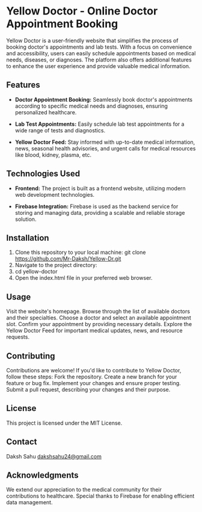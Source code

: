 # Yellow Doctor - Online Doctor Appointment Booking

Yellow Doctor is a user-friendly website that simplifies the process of booking doctor's appointments and lab tests. With a focus on convenience and accessibility, users can easily schedule appointments based on medical needs, diseases, or diagnoses. The platform also offers additional features to enhance the user experience and provide valuable medical information.

## Features

- **Doctor Appointment Booking:** Seamlessly book doctor's appointments according to specific medical needs and diagnoses, ensuring personalized healthcare.

- **Lab Test Appointments:** Easily schedule lab test appointments for a wide range of tests and diagnostics.

- **Yellow Doctor Feed:** Stay informed with up-to-date medical information, news, seasonal health advisories, and urgent calls for medical resources like blood, kidney, plasma, etc.

## Technologies Used

- **Frontend:** The project is built as a frontend website, utilizing modern web development technologies.

- **Firebase Integration:** Firebase is used as the backend service for storing and managing data, providing a scalable and reliable storage solution.

## Installation

1. Clone this repository to your local machine:
   git clone https://github.com/Mr-Daksh/Yellow-Dr.git
2. Navigate to the project directory:
3. cd yellow-doctor
4. Open the index.html file in your preferred web browser.

## Usage

Visit the website's homepage.
Browse through the list of available doctors and their specialties.
Choose a doctor and select an available appointment slot.
Confirm your appointment by providing necessary details.
Explore the Yellow Doctor Feed for important medical updates, news, and resource requests.

## Contributing

Contributions are welcome! If you'd like to contribute to Yellow Doctor, follow these steps:
Fork the repository.
Create a new branch for your feature or bug fix.
Implement your changes and ensure proper testing.
Submit a pull request, describing your changes and their purpose.

## License

This project is licensed under the MIT License.

## Contact

Daksh Sahu
dakshsahu24@gmail.com

## Acknowledgments

We extend our appreciation to the medical community for their contributions to healthcare. Special thanks to Firebase for enabling efficient data management.


